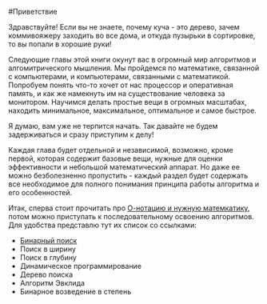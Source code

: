 #Приветствие 

Здравствуйте! Если вы не знаете, почему куча - это дерево, зачем коммивояжеру заходить во все дома, и откуда пузырьки в сортировке, то вы попали в хорошие руки!

Следующие главы этой книги окунут вас в огромный мир алгоритмов и алгомитрического мышления. Мы пройдемся по математике, связанной с компьютерами, и компьютерами, связанными с математикой. Попробуем понять что-то хочет от нас процессор и оперативная память, и как же намекнуть им на существование человека за монитором. Научимся делать простые вещи в огромных масштабах, находить минимальное, максимальное, оптимальное и самое быстрое.

Я думаю, вам уже не терпится начать. Так давайте не будем задерживаться и сразу приступим к делу! 

Каждая глава будет отдельной и независимой, возможно, кроме первой, которая содержит базовые вещи, нужные для оценки эффективности и небольшой математический аппарат. Но даже ее можно безболезненно пропустить - каждый раздел будет содержать все необходимое для полного понимания принципа работы алгоритма и его особенностей. 

Итак, сперва стоит прочитать про [О-нотацию и нужную матемкатику](https://vovapolu.gitbooks.io/algorithms/content/o-notation.html), потом можно приступать к последовательному освоению алгоритмов. 
Для удобства представлю тут их список со ссылками:
- [Бинарный поиск](https://vovapolu.gitbooks.io/algorithms/content/bin_search.html)
- Поиск в ширину
- Поиск в глубину
- Динамическое программирование
- Дерево поиска
- Алгоритм Эвклида
- Бинарное возведение в степень